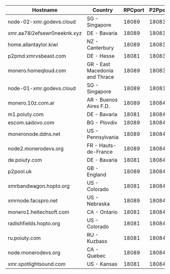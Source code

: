 Hostname | Country | RPCport | P2Pport
--- | --- | --- | ---
node-02-xmr.godevs.cloud | SG - Singapore | 18089 | 18083
xmr.aa78i2efsewr0neeknk.xyz | DE - Bavaria | 18089 | 18083
home.allantaylor.kiwi | NZ - Canterbury | 18089 | 18083
p2pmd.xmrvsbeast.com | DE - Hesse | 18081 | 18083
monero.homeqloud.com | GR - East Macedonia and Thrace | 18089 | 18083
node-01-xmr.godevs.cloud | SG - Singapore | 18089 | 18083
monero.10z.com.ar | AR - Buenos Aires F.D. | 18089 | 18084
m1.poiuty.com | DE - Bavaria | 18081 | 18084
escom.sadovo.com | BG - Plovdiv | 18089 | 18084
moneronode.ddns.net | US - Pennsylvania | 18089 | 18084
node2.monerodevs.org | FR - Hauts-de-France | 18089 | 18084
de.poiuty.com | DE - Bavaria | 18081 | 18084
p2pool.uk | GB - England | 18089 | 18084
xmrbandwagon.hopto.org | US - Colorado | 18081 | 18084
xmrnode.facspro.net | US - Nebraska | 18089 | 18084
monero1.heitechsoft.com | CA - Ontario | 18081 | 18084
radishfields.hopto.org | US - Colorado | 18081 | 18084
ru.poiuty.com | RU - Kuzbass | 18081 | 18084
node.monerodevs.org | CA - Quebec | 18089 | 18084
xmr.spotlightsound.com | US - Kansas | 18081 | 18084
